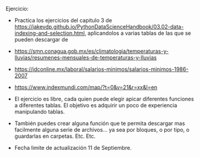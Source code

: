 Ejercicio: 

- Practica los ejercicios del capitulo 3 de https://jakevdp.github.io/PythonDataScienceHandbook/03.02-data-indexing-and-selection.html, aplicandolos a varias tablas de las que se pueden descargar de 
 - https://smn.conagua.gob.mx/es/climatologia/temperaturas-y-lluvias/resumenes-mensuales-de-temperaturas-y-lluvias

-  https://idconline.mx/laboral/salarios-minimos/salarios-minimos-1986-2007

- https://www.indexmundi.com/map/?t=0&v=21&r=xx&l=en

- El ejercicio es libre, cada quien puede elegir apicar diferentes funciones a diferentes tablas. El objetivo es adquirir un poco de experiencia manipulando tablas.
- También puedes crear alguna función que te permita descargar mas facilmente alguna serie de archivos... ya sea por bloques, o por tipo, o guardarlas en carpetas. Etc. Etc. 

- Fecha limite de actualización 11 de Septiembre.
